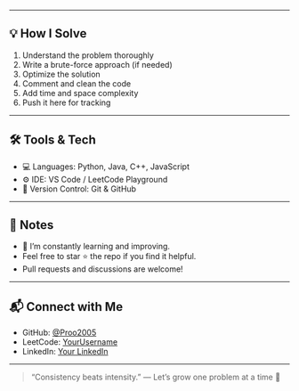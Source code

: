
---

## 💡 How I Solve

1. Understand the problem thoroughly
2. Write a brute-force approach (if needed)
3. Optimize the solution
4. Comment and clean the code
5. Add time and space complexity
6. Push it here for tracking

---

## 🛠️ Tools & Tech

- 💻 Languages: Python, Java, C++, JavaScript
- ⚙️ IDE: VS Code / LeetCode Playground
- 🔗 Version Control: Git & GitHub

---

## 📌 Notes

- 🌱 I’m constantly learning and improving.
- Feel free to star ⭐ the repo if you find it helpful.
- Pull requests and discussions are welcome!

---

## 📬 Connect with Me

- GitHub: [@Proo2005](https://github.com/Proo2005)
- LeetCode: [YourUsername](https://leetcode.com/YourUsername/)
- LinkedIn: [Your LinkedIn](https://www.linkedin.com/in/prodipta-chakraborty-5484b722a/)

---

> “Consistency beats intensity.” — Let’s grow one problem at a time 💪

